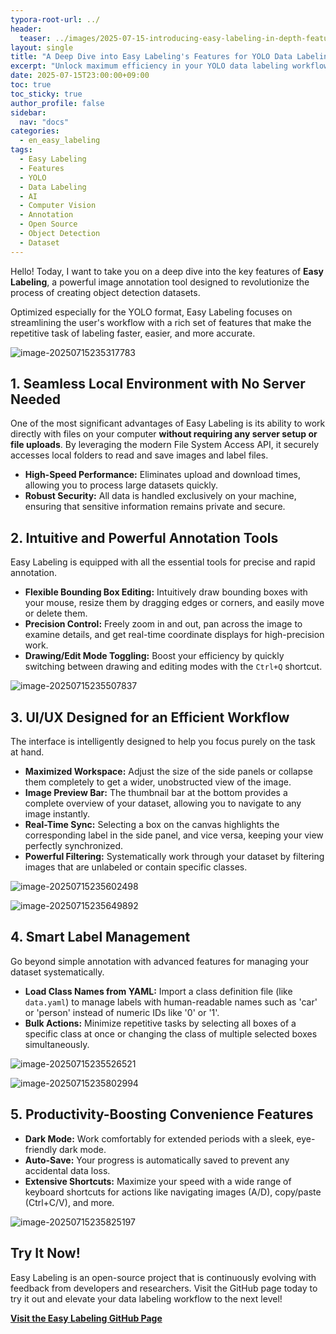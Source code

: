 ```yaml
---
typora-root-url: ../
header:
  teaser: ../images/2025-07-15-introducing-easy-labeling-in-depth-features/image-20250715235507837.png
layout: single
title: "A Deep Dive into Easy Labeling's Features for YOLO Data Labeling"
excerpt: "Unlock maximum efficiency in your YOLO data labeling workflow. This guide explores Easy Labeling's powerful features, from local file access and advanced annotation tools to smart label management for object detection. Everything you need for efficient dataset creation is here."
date: 2025-07-15T23:00:00+09:00
toc: true
toc_sticky: true
author_profile: false
sidebar:
  nav: "docs"
categories:
  - en_easy_labeling
tags:
  - Easy Labeling
  - Features
  - YOLO
  - Data Labeling
  - AI
  - Computer Vision
  - Annotation
  - Open Source
  - Object Detection
  - Dataset
---
```


Hello! Today, I want to take you on a deep dive into the key features of **Easy Labeling**, a powerful image annotation tool designed to revolutionize the process of creating object detection datasets.

Optimized especially for the YOLO format, Easy Labeling focuses on streamlining the user's workflow with a rich set of features that make the repetitive task of labeling faster, easier, and more accurate.

![image-20250715235317783](/images/2025-07-15-easy-labeling-in-depth-features/image-20250715235317783.png)

## 1. Seamless Local Environment with No Server Needed

One of the most significant advantages of Easy Labeling is its ability to work directly with files on your computer **without requiring any server setup or file uploads**. By leveraging the modern File System Access API, it securely accesses local folders to read and save images and label files.

-   **High-Speed Performance:** Eliminates upload and download times, allowing you to process large datasets quickly.
-   **Robust Security:** All data is handled exclusively on your machine, ensuring that sensitive information remains private and secure.

<!-- Recommended Image: A screenshot showing the process of clicking the 'Open Directory' button or selecting an image folder from the local file explorer. -->

## 2. Intuitive and Powerful Annotation Tools

Easy Labeling is equipped with all the essential tools for precise and rapid annotation.

-   **Flexible Bounding Box Editing:** Intuitively draw bounding boxes with your mouse, resize them by dragging edges or corners, and easily move or delete them.
-   **Precision Control:** Freely zoom in and out, pan across the image to examine details, and get real-time coordinate displays for high-precision work.
-   **Drawing/Edit Mode Toggling:** Boost your efficiency by quickly switching between drawing and editing modes with the `Ctrl+Q` shortcut.

![image-20250715235507837](/images/2025-07-15-introducing-easy-labeling-in-depth-features/image-20250715235507837.png)

## 3. UI/UX Designed for an Efficient Workflow

The interface is intelligently designed to help you focus purely on the task at hand.

-   **Maximized Workspace:** Adjust the size of the side panels or collapse them completely to get a wider, unobstructed view of the image.
-   **Image Preview Bar:** The thumbnail bar at the bottom provides a complete overview of your dataset, allowing you to navigate to any image instantly.
-   **Real-Time Sync:** Selecting a box on the canvas highlights the corresponding label in the side panel, and vice versa, keeping your view perfectly synchronized.
-   **Powerful Filtering:** Systematically work through your dataset by filtering images that are unlabeled or contain specific classes.

![image-20250715235602498](/images/2025-07-15-introducing-easy-labeling-in-depth-features/image-20250715235602498.png)

![image-20250715235649892](/images/2025-07-15-introducing-easy-labeling-in-depth-features/image-20250715235649892.png)



## 4. Smart Label Management

Go beyond simple annotation with advanced features for managing your dataset systematically.

-   **Load Class Names from YAML:** Import a class definition file (like `data.yaml`) to manage labels with human-readable names such as 'car' or 'person' instead of numeric IDs like '0' or '1'.
-   **Bulk Actions:** Minimize repetitive tasks by selecting all boxes of a specific class at once or changing the class of multiple selected boxes simultaneously.

![image-20250715235526521](/images/2025-07-15-introducing-easy-labeling-in-depth-features/image-20250715235526521.png)

![image-20250715235802994](/images/2025-07-15-introducing-easy-labeling-in-depth-features/image-20250715235802994.png)

## 5. Productivity-Boosting Convenience Features

-   **Dark Mode:** Work comfortably for extended periods with a sleek, eye-friendly dark mode.
-   **Auto-Save:** Your progress is automatically saved to prevent any accidental data loss.
-   **Extensive Shortcuts:** Maximize your speed with a wide range of keyboard shortcuts for actions like navigating images (A/D), copy/paste (Ctrl+C/V), and more.

![image-20250715235825197](/images/2025-07-15-introducing-easy-labeling-in-depth-features/image-20250715235825197.png)

## Try It Now!

Easy Labeling is an open-source project that is continuously evolving with feedback from developers and researchers. Visit the GitHub page today to try it out and elevate your data labeling workflow to the next level!

**[Visit the Easy Labeling GitHub Page](https://github.com/MouseBall54/easy_labeling)**
